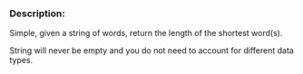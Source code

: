 ### Description:
Simple, given a string of words, return the length of the shortest word(s).

String will never be empty and you do not need to account for different data types.